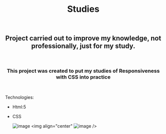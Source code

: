 <h1 align="center">Studies</h1>
<br>
<h2 align="center">Project carried out to improve my knowledge, not professionally, just for my study.</h2>
<br>
<h3 align="center">This project was created to put my studies of Responsiveness with CSS into practice</h3>
<br>

Technologies:
<br>
- Html:5
- CSS

  ![image](https://github.com/kbruneto/easy-shopping-via-mobile/assets/157076147/4ef4574b-1114-41d6-8a7e-4da3b4b265c1)
  <img align="center" ![image](https://github.com/kbruneto/easy-shopping-via-mobile/assets/157076147/328f57a8-eb90-49ae-9b0d-b2f23ad07df7) />
